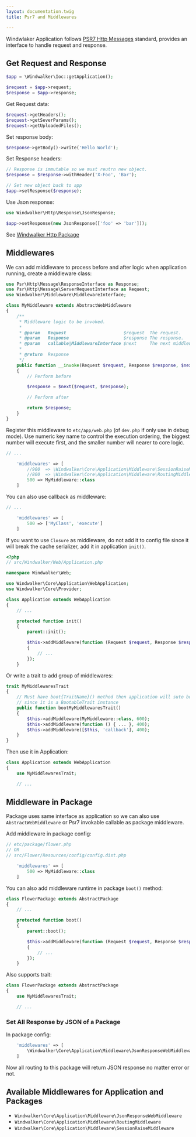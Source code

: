 ```yaml
---
layout: documentation.twig
title: Psr7 and Middlewares

---
```


Windwlaker Application follows [PSR7 Http Messages](http://www.php-fig.org/psr/psr-7/) standard, provides an interface
to handle request and response.

## Get Request and Response

```php
$app = \Windwalker\Ioc::getApplication();

$request = $app->request;
$response = $app->response;
```

Get Request data:

```php
$request->getHeaders();
$request->getSeverParams();
$request->getUploadedFiles();
```

Set response body:

```php
$response->getBody()->write('Hello World');
```

Set Response headers:

```php
// Response is immutable so we must reutrn new object.
$response = $response->withHeader('X-Foo', 'Bar');

// Set new object back to app
$app->setResponse($response);
```

Use Json response:

```php
use Windwalker\Http\Response\JsonResponse;

$app->setResponse(new JsonResponse(['foo' => 'bar']));
```

See [Windwalker Http Package](https://github.com/ventoviro/windwalker-http)

## Middlewares

We can add middleware to process before and after logic when application running, create a middleware class:

```php
use Psr\Http\Message\ResponseInterface as Response;
use Psr\Http\Message\ServerRequestInterface as Request;
use Windwalker\Middleware\MiddlewareInterface;

class MyMiddleware extends AbstractWebMiddleware
{
	/**
	 * Middleware logic to be invoked.
	 *
	 * @param   Request                      $request  The request.
	 * @param   Response                     $response The response.
	 * @param   callable|MiddlewareInterface $next     The next middleware.
	 *
	 * @return  Response
	 */
	public function __invoke(Request $request, Response $response, $next = null)
	{
	    // Perform before

		$response = $next($request, $response);

		// Perform after

		return $response;
	}
}
```

Register this middleware to `etc/app/web.php` (of `dev.php` if only use in debug mode).
Use numeric key name to control the execution ordering, the biggest number will execute first,
and the smaller number will nearer to core logic.

```php
// ...

    'middlewares' => [
        //900  => \Windwalker\Core\Application\Middleware\SessionRaiseMiddleware::class,
        //800  => \Windwalker\Core\Application\Middleware\RoutingMiddleware::class,
        500 => MyMiddleware::class
    ]
```

You can also use callback as middleware:

```php
// ...

    'middlewares' => [
        500 => ['MyClass', 'execute']
    ]
```

If you want to use `Closure` as middleware, do not add it to config file since it will break the cache serializer,
add it in application `init()`.

```php
<?php
// src/Windwalker/Web/Application.php

namespace Windwalker\Web;

use Windwalker\Core\Application\WebApplication;
use Windwalker\Core\Provider;

class Application extends WebApplication
{
	// ...

	protected function init()
	{
		parent::init();

		$this->addMiddleware(function (Request $request, Response $response, $next = null)
        {
            // ...
        });
	}
```

Or write a trait to add group of middlewares:

```php
trait MyMiddlewaresTrait
{
    // Must have boot{TraitName}() method then application will suto boot it
    // since it is a BootableTrait instance
	public function bootMyMiddlewaresTrait()
	{
		$this->addMiddleware(MyMiddleware::class, 600);
		$this->addMiddleware(function () { ... }, 400);
		$this->addMiddleware([$this, 'callback'], 400);
	}
}
```

Then use it in Application:

```php
class Application extends WebApplication
{
	use MyMiddlewaresTrait;

	// ...
```

## Middleware in Package

Package uses same interface as application so we can also use `AbstractWebMiddleware` or Psr7 invokable callable
as package middleware.

Add middleware in package config:

```php
// etc/package/flower.php
// OR
// src/Flower/Resources/config/config.dist.php

    'middlewares' => [
        500 => MyMiddleware::class
    ]
```

You can also add middleware runtime in package `boot()` method:

```php
class FlowerPackage extends AbstractPackage
{
	// ...

	protected function boot()
	{
		parent::boot();

		$this->addMiddleware(function (Request $request, Response $response, $next = null)
        {
            // ...
        });
	}
```

Also supports trait:

```php
class FlowerPackage extends AbstractPackage
{
    use MyMiddlewaresTrait;

    // ...
```

### Set All Response by JSON of a Package
 
In package config:

```php
    'middlewares' => [
        \Windwalker\Core\Application\Middleware\JsonResponseWebMiddleware::class
    ]
```

Now all routing to this package will return JSON response no matter error or not.

## Available Middlewares for Application and Packages
  
- `Windwalker\Core\Application\Middleware\JsonResponseWebMiddleware`
- `Windwalker\Core\Application\Middleware\RoutingMiddleware`
- `Windwalker\Core\Application\Middleware\SessionRaiseMiddleware`
